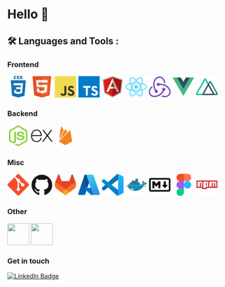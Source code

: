 # Hello 👋

## 🛠️ Languages and Tools :
### Frontend
<p>  
 <img src="https://github.com/devicons/devicon/blob/master/icons/css3/css3-plain-wordmark.svg"  width="50" height="50"> 
 <img src="https://github.com/devicons/devicon/blob/master/icons/html5/html5-original.svg"  width="50" height="50"> 
 <img src="https://github.com/devicons/devicon/blob/master/icons/javascript/javascript-original.svg"  width="50" height="50"> 
 <img src="https://github.com/devicons/devicon/blob/master/icons/typescript/typescript-original.svg"  width="50" height="50"> 
 <img src="https://github.com/devicons/devicon/blob/master/icons/angularjs/angularjs-original.svg"  width="50" height="50"> 
 <img src="https://github.com/devicons/devicon/blob/master/icons/react/react-original.svg"  width="50" height="50"> 
 <img src="https://github.com/devicons/devicon/blob/master/icons/redux/redux-original.svg"  width="50" height="50"> 
 <img src="https://github.com/devicons/devicon/blob/master/icons/vuejs/vuejs-original.svg"  width="50" height="50">  
 <img src="https://github.com/devicons/devicon/blob/master/icons/nuxtjs/nuxtjs-original.svg"  width="50" height="50">  
</p> 

### Backend
<p>  
 <img src="https://github.com/devicons/devicon/blob/master/icons/nodejs/nodejs-original.svg"  width="50" height="50"> 
 <img src="https://github.com/devicons/devicon/blob/master/icons/express/express-original.svg"  width="50" height="50"> 
 <img src="https://github.com/devicons/devicon/blob/master/icons/firebase/firebase-plain.svg"  width="50" height="50"> 
</p> 

### Misc
<p>   
 <img src="https://github.com/devicons/devicon/blob/master/icons/git/git-original.svg"  width="50" height="50"> 
 <img src="https://github.com/devicons/devicon/blob/master/icons/github/github-original.svg"  width="50" height="50"> 
 <img src="https://github.com/devicons/devicon/blob/master/icons/gitlab/gitlab-original.svg"  width="50" height="50"> 
 <img src="https://github.com/devicons/devicon/blob/master/icons/azure/azure-original.svg"  width="50" height="50"> 
 <img src="https://github.com/devicons/devicon/blob/master/icons/vscode/vscode-original.svg"  width="50" height="50"> 
 <img src="https://github.com/devicons/devicon/blob/master/icons/docker/docker-original.svg"  width="50" height="50"> 
 <img src="https://github.com/devicons/devicon/blob/master/icons/markdown/markdown-original.svg"  width="50" height="50"> 
 <img src="https://github.com/devicons/devicon/blob/master/icons/figma/figma-original.svg"  width="50" height="50"> 
 <img src="https://github.com/devicons/devicon/blob/master/icons/npm/npm-original-wordmark.svg"  width="50" height="50"> 
</p> 

### Other
<p>
<img src="https://www.talend.com/images/logo-talend-logomark.png" width="50" height="50">
<img src="https://hub.knime.com/og-image-256.png" width="50" height="50">
</p>


<div id="badges">
 <h3>Get in touch</h3>
  <a href="https://www.linkedin.com/in/normanfeiss/">
    <img src="https://img.shields.io/badge/LinkedIn-blue?logo=linkedin&logoColor=white&style=for-the-badge" alt="LinkedIn Badge" />
  </a>
</div>

<!--
[![GitHub Streak](https://streak-stats.demolab.com/?user=feissN)](https://git.io/streak-stats)
**feissN/feissN** is a ✨ _special_ ✨ repository because its `README.md` (this file) appears on your GitHub profile.

Here are some ideas to get you started:

- 🔭 I’m currently working on ...
- 🌱 I’m currently learning ...
- 👯 I’m looking to collaborate on ...
- 🤔 I’m looking for help with ...
- 💬 Ask me about ...
- 📫 How to reach me: ...
- 😄 Pronouns: ...
- ⚡ Fun fact: ...
-->


